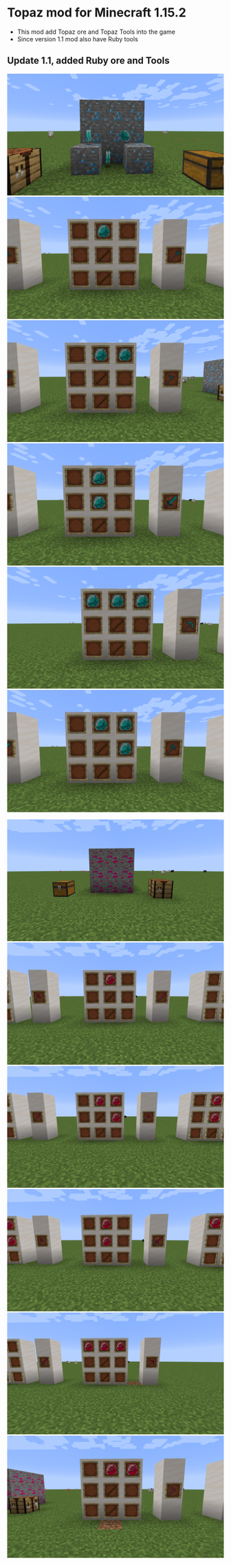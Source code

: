 # Topaz mod for Minecraft 1.15.2

* This mod add Topaz ore and Topaz Tools into the game
* Since version 1.1 mod also have Ruby tools

## Update 1.1, added Ruby ore and Tools

![](screenshots/screen1.png)
![](screenshots/screen2.png)
![](screenshots/screen3.png)
![](screenshots/screen4.png)
![](screenshots/screen5.png)
![](screenshots/screen6.png)

![](screenshots/screen7.png)
![](screenshots/screen8.png)
![](screenshots/screen9.png)
![](screenshots/screen10.png)
![](screenshots/screen11.png)
![](screenshots/screen12.png)

